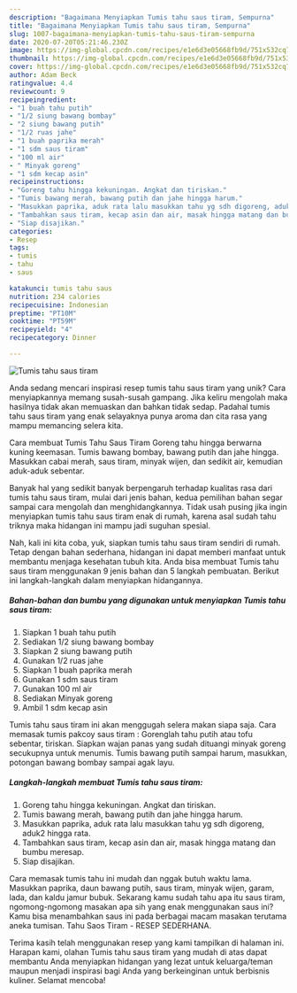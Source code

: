 ```yaml
---
description: "Bagaimana Menyiapkan Tumis tahu saus tiram, Sempurna"
title: "Bagaimana Menyiapkan Tumis tahu saus tiram, Sempurna"
slug: 1007-bagaimana-menyiapkan-tumis-tahu-saus-tiram-sempurna
date: 2020-07-20T05:21:46.230Z
image: https://img-global.cpcdn.com/recipes/e1e6d3e05668fb9d/751x532cq70/tumis-tahu-saus-tiram-foto-resep-utama.jpg
thumbnail: https://img-global.cpcdn.com/recipes/e1e6d3e05668fb9d/751x532cq70/tumis-tahu-saus-tiram-foto-resep-utama.jpg
cover: https://img-global.cpcdn.com/recipes/e1e6d3e05668fb9d/751x532cq70/tumis-tahu-saus-tiram-foto-resep-utama.jpg
author: Adam Beck
ratingvalue: 4.4
reviewcount: 9
recipeingredient:
- "1 buah tahu putih"
- "1/2 siung bawang bombay"
- "2 siung bawang putih"
- "1/2 ruas jahe"
- "1 buah paprika merah"
- "1 sdm saus tiram"
- "100 ml air"
- " Minyak goreng"
- "1 sdm kecap asin"
recipeinstructions:
- "Goreng tahu hingga kekuningan. Angkat dan tiriskan."
- "Tumis bawang merah, bawang putih dan jahe hingga harum."
- "Masukkan paprika, aduk rata lalu masukkan tahu yg sdh digoreng, aduk2 hingga rata."
- "Tambahkan saus tiram, kecap asin dan air, masak hingga matang dan bumbu meresap."
- "Siap disajikan."
categories:
- Resep
tags:
- tumis
- tahu
- saus

katakunci: tumis tahu saus 
nutrition: 234 calories
recipecuisine: Indonesian
preptime: "PT10M"
cooktime: "PT59M"
recipeyield: "4"
recipecategory: Dinner

---
```



![Tumis tahu saus tiram](https://img-global.cpcdn.com/recipes/e1e6d3e05668fb9d/751x532cq70/tumis-tahu-saus-tiram-foto-resep-utama.jpg)

Anda sedang mencari inspirasi resep tumis tahu saus tiram yang unik? Cara menyiapkannya memang susah-susah gampang. Jika keliru mengolah maka hasilnya tidak akan memuaskan dan bahkan tidak sedap. Padahal tumis tahu saus tiram yang enak selayaknya punya aroma dan cita rasa yang mampu memancing selera kita.

Cara membuat Tumis Tahu Saus Tiram Goreng tahu hingga berwarna kuning keemasan. Tumis bawang bombay, bawang putih dan jahe hingga. Masukkan cabai merah, saus tiram, minyak wijen, dan sedikit air, kemudian aduk-aduk sebentar.

Banyak hal yang sedikit banyak berpengaruh terhadap kualitas rasa dari tumis tahu saus tiram, mulai dari jenis bahan, kedua pemilihan bahan segar sampai cara mengolah dan menghidangkannya. Tidak usah pusing jika ingin menyiapkan tumis tahu saus tiram enak di rumah, karena asal sudah tahu triknya maka hidangan ini mampu jadi suguhan spesial.


Nah, kali ini kita coba, yuk, siapkan tumis tahu saus tiram sendiri di rumah. Tetap dengan bahan sederhana, hidangan ini dapat memberi manfaat untuk membantu menjaga kesehatan tubuh kita. Anda bisa membuat Tumis tahu saus tiram menggunakan 9 jenis bahan dan 5 langkah pembuatan. Berikut ini langkah-langkah dalam menyiapkan hidangannya.

<!--inarticleads1-->

##### Bahan-bahan dan bumbu yang digunakan untuk menyiapkan Tumis tahu saus tiram:

1. Siapkan 1 buah tahu putih
1. Sediakan 1/2 siung bawang bombay
1. Siapkan 2 siung bawang putih
1. Gunakan 1/2 ruas jahe
1. Siapkan 1 buah paprika merah
1. Gunakan 1 sdm saus tiram
1. Gunakan 100 ml air
1. Sediakan  Minyak goreng
1. Ambil 1 sdm kecap asin


Tumis tahu saus tiram ini akan menggugah selera makan siapa saja. Cara memasak tumis pakcoy saus tiram : Gorenglah tahu putih atau tofu sebentar, tiriskan. Siapkan wajan panas yang sudah dituangi minyak goreng secukupnya untuk menumis. Tumis bawang putih sampai harum, masukkan, potongan bawang bombay sampai agak layu. 

<!--inarticleads2-->

##### Langkah-langkah membuat Tumis tahu saus tiram:

1. Goreng tahu hingga kekuningan. Angkat dan tiriskan.
1. Tumis bawang merah, bawang putih dan jahe hingga harum.
1. Masukkan paprika, aduk rata lalu masukkan tahu yg sdh digoreng, aduk2 hingga rata.
1. Tambahkan saus tiram, kecap asin dan air, masak hingga matang dan bumbu meresap.
1. Siap disajikan.


Cara memasak tumis tahu ini mudah dan nggak butuh waktu lama. Masukkan paprika, daun bawang putih, saus tiram, minyak wijen, garam, lada, dan kaldu jamur bubuk. Sekarang kamu sudah tahu apa itu saus tiram, ngomong-ngomong masakan apa sih yang enak menggunakan saus ini? Kamu bisa menambahkan saus ini pada berbagai macam masakan terutama aneka tumisan. Tahu Saos Tiram - RESEP SEDERHANA. 

Terima kasih telah menggunakan resep yang kami tampilkan di halaman ini. Harapan kami, olahan Tumis tahu saus tiram yang mudah di atas dapat membantu Anda menyiapkan hidangan yang lezat untuk keluarga/teman maupun menjadi inspirasi bagi Anda yang berkeinginan untuk berbisnis kuliner. Selamat mencoba!
